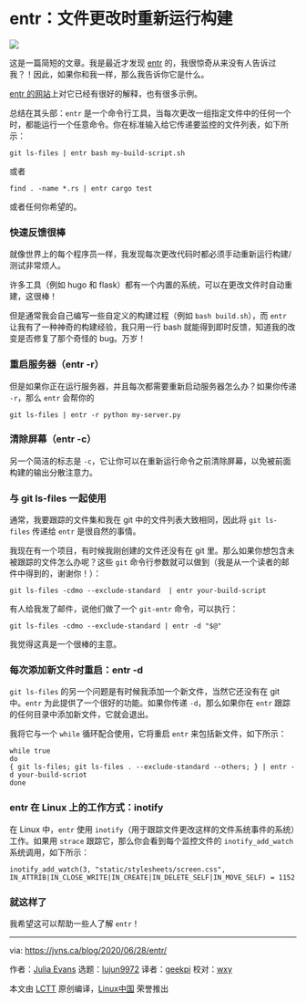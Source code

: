 [#]: collector: (lujun9972)
[#]: translator: (geekpi)
[#]: reviewer: (wxy)
[#]: publisher: (wxy)
[#]: url: (https://linux.cn/article-12403-1.html)
[#]: subject: (entr: rerun your build when files change)
[#]: via: (https://jvns.ca/blog/2020/06/28/entr/)
[#]: author: (Julia Evans https://jvns.ca/)

entr：文件更改时重新运行构建
======

![](https://img.linux.net.cn/data/attachment/album/202007/11/094223uct6386d9iwctmbh.jpg)

这是一篇简短的文章。我是最近才发现 [entr][1] 的，我很惊奇从来没有人告诉过我？！因此，如果你和我一样，那么我告诉你它是什么。

[entr 的网站][1]上对它已经有很好的解释，也有很多示例。

总结在其头部：`entr` 是一个命令行工具，当每次更改一组指定文件中的任何一个时，都能运行一个任意命令。你在标准输入给它传递要监控的文件列表，如下所示：

```
git ls-files | entr bash my-build-script.sh
```

或者

```
find . -name *.rs | entr cargo test
```

或者任何你希望的。

### 快速反馈很棒

就像世界上的每个程序员一样，我发现每次更改代码时都必须手动重新运行构建/测试非常烦人。

许多工具（例如 hugo 和 flask）都有一个内置的系统，可以在更改文件时自动重建，这很棒！

但是通常我会自己编写一些自定义的构建过程（例如 `bash build.sh`），而 `entr` 让我有了一种神奇的构建经验，我只用一行 bash 就能得到即时反馈，知道我的改变是否修复了那个奇怪的 bug。万岁！

### 重启服务器（entr -r）

但是如果你正在运行服务器，并且每次都需要重新启动服务器怎么办？如果你传递 `-r`，那么 `entr` 会帮你的

```
git ls-files | entr -r python my-server.py
```

### 清除屏幕（entr -c）

另一个简洁的标志是 `-c`，它让你可以在重新运行命令之前清除屏幕，以免被前面构建的输出分散注意力。

### 与 git ls-files 一起使用

通常，我要跟踪的文件集和我在 git 中的文件列表大致相同，因此将 `git ls-files` 传递给 `entr` 是很自然的事情。

我现在有一个项目，有时候我刚创建的文件还没有在 git 里。那么如果你想包含未被跟踪的文件怎么办呢？这些 `git` 命令行参数就可以做到（我是从一个读者的邮件中得到的，谢谢你！）：

```
git ls-files -cdmo --exclude-standard  | entr your-build-script
```

有人给我发了邮件，说他们做了一个 `git-entr` 命令，可以执行：

```
git ls-files -cdmo --exclude-standard | entr -d "$@"
```

我觉得这真是一个很棒的主意。

### 每次添加新文件时重启：entr -d

`git ls-files` 的另一个问题是有时候我添加一个新文件，当然它还没有在 git 中。`entr` 为此提供了一个很好的功能。如果你传递 `-d`，那么如果你在 `entr` 跟踪的任何目录中添加新文件，它就会退出。

我将它与一个 `while` 循环配合使用，它将重启 `entr` 来包括新文件，如下所示：

```
while true
do
{ git ls-files; git ls-files . --exclude-standard --others; } | entr -d your-build-scriot
done
```

### entr 在 Linux 上的工作方式：inotify

在 Linux 中，`entr` 使用 `inotify`（用于跟踪文件更改这样的文件系统事件的系统）工作。如果用 `strace` 跟踪它，那么你会看到每个监控文件的 `inotify_add_watch` 系统调用，如下所示：

```
inotify_add_watch(3, "static/stylesheets/screen.css", IN_ATTRIB|IN_CLOSE_WRITE|IN_CREATE|IN_DELETE_SELF|IN_MOVE_SELF) = 1152
```

### 就这样了

我希望这可以帮助一些人了解 `entr`！

--------------------------------------------------------------------------------

via: https://jvns.ca/blog/2020/06/28/entr/

作者：[Julia Evans][a]
选题：[lujun9972][b]
译者：[geekpi](https://github.com/geekpi)
校对：[wxy](https://github.com/wxy)

本文由 [LCTT](https://github.com/LCTT/TranslateProject) 原创编译，[Linux中国](https://linux.cn/) 荣誉推出

[a]: https://jvns.ca/
[b]: https://github.com/lujun9972
[1]: http://eradman.com/entrproject/
